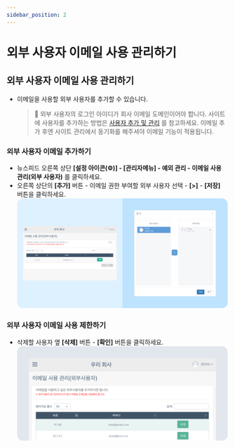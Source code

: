 ```yaml
---
sidebar_position: 2
---
```


# 외부 사용자 이메일 사용 관리하기

## 외부 사용자 이메일 사용 관리하기

- 이메일을 사용할 외부 사용자를 추가할 수 있습니다.
    > 📩 외부 사용자의 로그인 아이디가 회사 이메일 도메인이어야 합니다. 사이트에 사용자를 추가하는 방법은 [사용자 추가 및 관리](../organization/add-members.md) 를 참고하세요. 이메일 추가 후엔 사이트 관리에서 동기화를 해주셔야 이메일 기능이 적용됩니다.

### 외부 사용자 이메일 추가하기

- 뉴스피드 오른쪽 상단 **[설정 아이콘(⚙️)] - [관리자메뉴] - 예외 관리 - 이메일 사용 관리(외부 사용자)** 를 클릭하세요.
- 오른쪽 상단의 **[추가]** 버튼 - 이메일 권한 부여할 외부 사용자 선택 - **[>]** - **[저장]** 버튼을 클릭하세요.
    ![외부 사용자 이메일 추가](./img/0201.png)

### 외부 사용자 이메일 사용 제한하기

- 삭제할 사용자 옆 **[삭제]** 버튼 - **[확인]** 버튼을 클릭하세요.
    ![외부 사용자 이메일 사용 제한](./img/0202.png)